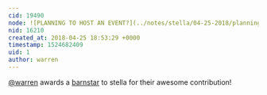 ```yaml
---
cid: 19490
node: ![PLANNING TO HOST AN EVENT?](../notes/stella/04-25-2018/planning-to-host-an-event)
nid: 16210
created_at: 2018-04-25 18:53:29 +0000
timestamp: 1524682409
uid: 1
author: warren
---
```


[@warren](/profile/warren) awards a <a href="//publiclab.org/wiki/barnstars">barnstar</a> to stella for their awesome contribution!